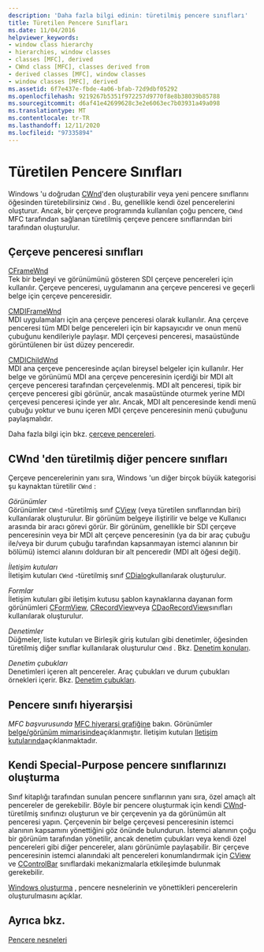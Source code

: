 ```yaml
---
description: 'Daha fazla bilgi edinin: türetilmiş pencere sınıfları'
title: Türetilen Pencere Sınıfları
ms.date: 11/04/2016
helpviewer_keywords:
- window class hierarchy
- hierarchies, window classes
- classes [MFC], derived
- CWnd class [MFC], classes derived from
- derived classes [MFC], window classes
- window classes [MFC], derived
ms.assetid: 6f7e437e-fbde-4a06-bfab-72d9dbf05292
ms.openlocfilehash: 9219267b5351f972257d9770f8e8b38039b85788
ms.sourcegitcommit: d6af41e42699628c3e2e6063ec7b03931a49a098
ms.translationtype: MT
ms.contentlocale: tr-TR
ms.lasthandoff: 12/11/2020
ms.locfileid: "97335894"
---
```

# <a name="derived-window-classes"></a>Türetilen Pencere Sınıfları

Windows 'u doğrudan [CWnd](reference/cwnd-class.md)'den oluşturabilir veya yeni pencere sınıflarını öğesinden türetebilirsiniz `CWnd` . Bu, genellikle kendi özel pencerelerini oluşturur. Ancak, bir çerçeve programında kullanılan çoğu pencere, `CWnd` MFC tarafından sağlanan türetilmiş çerçeve pencere sınıflarından biri tarafından oluşturulur.

## <a name="frame-window-classes"></a>Çerçeve penceresi sınıfları

[CFrameWnd](reference/cframewnd-class.md)<br/>
Tek bir belgeyi ve görünümünü gösteren SDI çerçeve pencereleri için kullanılır. Çerçeve penceresi, uygulamanın ana çerçeve penceresi ve geçerli belge için çerçeve penceresidir.

[CMDIFrameWnd](reference/cmdiframewnd-class.md)<br/>
MDI uygulamaları için ana çerçeve penceresi olarak kullanılır. Ana çerçeve penceresi tüm MDI belge pencereleri için bir kapsayıcıdır ve onun menü çubuğunu kendileriyle paylaşır. MDI çerçevesi penceresi, masaüstünde görüntülenen bir üst düzey penceredir.

[CMDIChildWnd](reference/cmdichildwnd-class.md)<br/>
MDI ana çerçeve penceresinde açılan bireysel belgeler için kullanılır. Her belge ve görünümü MDI ana çerçeve penceresinin içerdiği bir MDI alt çerçeve penceresi tarafından çerçevelenmiş. MDI alt penceresi, tipik bir çerçeve penceresi gibi görünür, ancak masaüstünde oturmek yerine MDI çerçevesi penceresi içinde yer alır. Ancak, MDI alt penceresinde kendi menü çubuğu yoktur ve bunu içeren MDI çerçeve penceresinin menü çubuğunu paylaşmalıdır.

Daha fazla bilgi için bkz. [çerçeve pencereleri](frame-windows.md).

## <a name="other-window-classes-derived-from-cwnd"></a>CWnd 'den türetilmiş diğer pencere sınıfları

Çerçeve pencerelerinin yanı sıra, Windows 'un diğer birçok büyük kategorisi şu kaynaktan türetilir `CWnd` :

*Görünümler*<br/>
Görünümler `CWnd` -türetilmiş sınıf [CView](reference/cview-class.md) (veya türetilen sınıflarından biri) kullanılarak oluşturulur. Bir görünüm belgeye iliştirilir ve belge ve Kullanıcı arasında bir aracı görevi görür. Bir görünüm, genellikle bir SDI çerçeve penceresinin veya bir MDI alt çerçeve penceresinin (ya da bir araç çubuğu ile/veya bir durum çubuğu tarafından kapsanmayan istemci alanının bir bölümü) istemci alanını dolduran bir alt penceredir (MDI alt öğesi değil).

*İletişim kutuları*<br/>
İletişim kutuları `CWnd` -türetilmiş sınıf [CDialog](reference/cdialog-class.md)kullanılarak oluşturulur.

*Formlar*<br/>
İletişim kutuları gibi iletişim kutusu şablon kaynaklarına dayanan form görünümleri [CFormView](reference/cformview-class.md), [CRecordView](reference/crecordview-class.md)veya [CDaoRecordView](reference/cdaorecordview-class.md)sınıfları kullanılarak oluşturulur.

*Denetimler*<br/>
Düğmeler, liste kutuları ve Birleşik giriş kutuları gibi denetimler, öğesinden türetilmiş diğer sınıflar kullanılarak oluşturulur `CWnd` . Bkz. [Denetim konuları](controls-mfc.md).

*Denetim çubukları*<br/>
Denetimleri içeren alt pencereler. Araç çubukları ve durum çubukları örnekleri içerir. Bkz. [Denetim çubukları](control-bars.md).

## <a name="window-class-hierarchy"></a>Pencere sınıfı hiyerarşisi

*MFC başvurusunda* [MFC hiyerarşi grafiğine](hierarchy-chart.md) bakın. Görünümler [belge/görünüm mimarisinde](document-view-architecture.md)açıklanmıştır. İletişim kutuları [Iletişim kutularında](dialog-boxes.md)açıklanmaktadır.

## <a name="creating-your-own-special-purpose-window-classes"></a>Kendi Special-Purpose pencere sınıflarınızı oluşturma

Sınıf kitaplığı tarafından sunulan pencere sınıflarının yanı sıra, özel amaçlı alt pencereler de gerekebilir. Böyle bir pencere oluşturmak için kendi [CWnd](reference/cwnd-class.md)-türetilmiş sınıfınızı oluşturun ve bir çerçevenin ya da görünümün alt penceresi yapın. Çerçevenin bir belge çerçevesi penceresinin istemci alanının kapsamını yönettiğini göz önünde bulundurun. İstemci alanının çoğu bir görünüm tarafından yönetilir, ancak denetim çubukları veya kendi özel pencereleri gibi diğer pencereler, alanı görünümle paylaşabilir. Bir çerçeve penceresinin istemci alanındaki alt pencereleri konumlandırmak için [CView](reference/cview-class.md) ve [CControlBar](reference/ccontrolbar-class.md) sınıflardaki mekanizmalarla etkileşimde bulunmak gerekebilir.

[Windows oluşturma](creating-windows.md) , pencere nesnelerinin ve yönettikleri pencerelerin oluşturulmasını açıklar.

## <a name="see-also"></a>Ayrıca bkz.

[Pencere nesneleri](window-objects.md)
